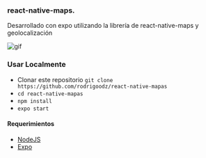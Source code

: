 ### react-native-maps.

Desarrollado con expo utilizando la librería de react-native-maps y geolocalización

![gif](https://i.giphy.com/media/XBxpC5DGBUK0oxmcZ3/giphy.webp)

### Usar Localmente

- Clonar este repositorio `git clone https://github.com/rodrigoodz/react-native-mapas`
- `cd react-native-mapas`
- `npm install`
- `expo start`

#### Requerimientos

- [NodeJS](https://nodejs.org/es/)
- [Expo](https://expo.io/)
